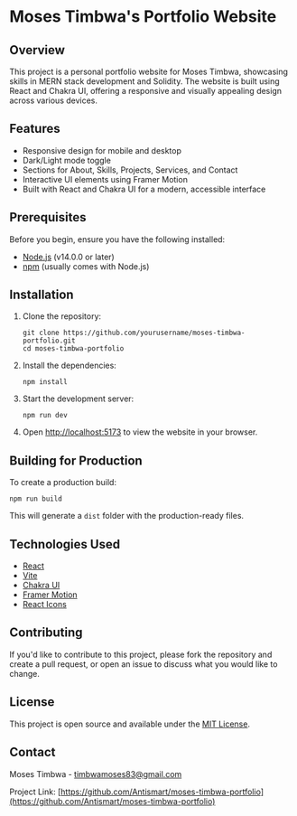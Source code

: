  # Moses Timbwa's Portfolio Website

## Overview

This project is a personal portfolio website for Moses Timbwa, showcasing skills in MERN stack development and Solidity. The website is built using React and Chakra UI, offering a responsive and visually appealing design across various devices.

## Features

- Responsive design for mobile and desktop
- Dark/Light mode toggle
- Sections for About, Skills, Projects, Services, and Contact
- Interactive UI elements using Framer Motion
- Built with React and Chakra UI for a modern, accessible interface

## Prerequisites

Before you begin, ensure you have the following installed:
- [Node.js](https://nodejs.org/) (v14.0.0 or later)
- [npm](https://www.npmjs.com/) (usually comes with Node.js)

## Installation

1. Clone the repository:
   ```
   git clone https://github.com/yourusername/moses-timbwa-portfolio.git
   cd moses-timbwa-portfolio
   ```

2. Install the dependencies:
   ```
   npm install
   ```

3. Start the development server:
   ```
   npm run dev
   ```

4. Open [http://localhost:5173](http://localhost:5173) to view the website in your browser.

## Building for Production

To create a production build:

```
npm run build
```

This will generate a `dist` folder with the production-ready files.

 

## Technologies Used

- [React](https://reactjs.org/)
- [Vite](https://vitejs.dev/)
- [Chakra UI](https://chakra-ui.com/)
- [Framer Motion](https://www.framer.com/motion/)
- [React Icons](https://react-icons.github.io/react-icons/)

## Contributing

If you'd like to contribute to this project, please fork the repository and create a pull request, or open an issue to discuss what you would like to change.

## License

This project is open source and available under the [MIT License](LICENSE).

## Contact

Moses Timbwa - timbwamoses83@gmail.com

Project Link: [https://github.com/Antismart/moses-timbwa-portfolio](https://github.com/Antismart/moses-timbwa-portfolio)

 